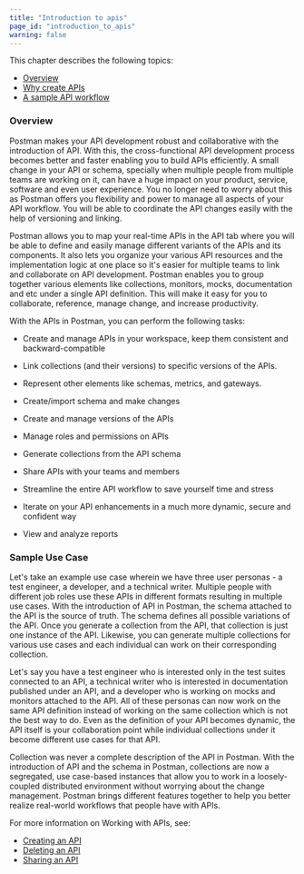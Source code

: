 ```yaml
---
title: "Introduction to apis"
page_id: "introduction_to_apis"
warning: false
---
```


This chapter describes the following topics:

* [Overview](#overview)
* [Why create APIs](#why-create-apis)
* [A sample API workflow](#a-sample-api-workflow)

### Overview

Postman makes your API development robust and collaborative with the introduction of API. With this, the cross-functional API development process becomes better and faster enabling you to build APIs efficiently. A small change in your API or schema, specially when multiple people from multiple teams are working on it, can have a huge impact on your product, service, software and even user experience. You no longer need to worry about this as Postman offers you flexibility and power to manage all aspects of your API workflow. You will be able to coordinate the API changes easily with the help of versioning and linking. 

Postman allows you to map your real-time APIs in the API tab where you will be able to define and easily manage different variants of the APIs and its components. It also lets you organize your various API resources and the implementation logic at one place so it's easier for multiple teams to link and collaborate on API development. Postman enables you to group together various elements like collections, monitors, mocks, documentation and etc under a single API definition. This will make it easy for you to collaborate, reference, manage change, and increase productivity. 


With the APIs in Postman, you can perform the following tasks:

* Create and manage APIs in your workspace, keep them consistent and backward-compatible 

* Link collections (and their versions) to specific versions of the APIs. 

* Represent other elements like schemas, metrics, and gateways. 

* Create/import schema and make changes

* Create and manage versions of the APIs

* Manage roles and permissions on APIs

* Generate collections from the API schema

* Share APIs with your teams and members

* Streamline the entire API workflow to save yourself time and stress

* Iterate on your API enhancements in a much more dynamic, secure and confident way

* View and analyze reports


### Sample Use Case

Let's take an example use case wherein we have three user personas - a test engineer, a developer, and a technical writer. Multiple people with different job roles use these APIs in different formats resulting in multiple use cases. With the introduction of API in Postman, the schema attached to the API is the source of truth. The schema defines all possible variations of the API. Once you generate a collection from the API, that collection is just one instance of the API. Likewise, you can generate multiple collections for various use cases and each individual can work on their corresponding collection. 

Let's say you have a test engineer who is interested only in the test suites connected to an API, a technical writer who is interested in documentation published under an API, and a developer who is working on mocks and monitors attached to the API. All of these personas can now work on the same API definition instead of working on the same collection which is not the best way to do. Even as the definition of your API becomes dynamic, the API itself is your collaboration point while individual collections under it become different use cases for that API. 

Collection was never a complete description of the API in Postman. With the introduction of API and the schema in Postman, collections are now a segregated, use case-based instances that allow you to work in a loosely-coupled distributed environment without worrying about the change management. Postman brings different features together to help you better realize real-world workflows that people have with APIs. 

For more information on Working with APIs, see:

* [Creating an API](/docs/v6/postman/working_with_apis/managing_apis)
* [Deleting an API](/docs/v6/postman/working_with_apis/)
* [Sharing an API](/docs/v6/postman/working_with_apis/) 
